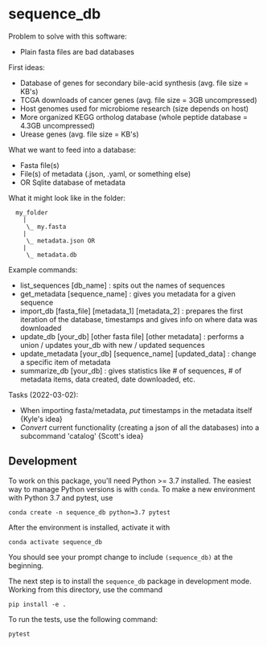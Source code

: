 # sequence_db

Problem to solve with this software:
* Plain fasta files are bad databases

First ideas:
* Database of genes for secondary bile-acid synthesis (avg. file size = KB's)
* TCGA downloads of cancer genes (avg. file size = 3GB uncompressed)
* Host genomes used for microbiome research (size depends on host)
* More organized KEGG ortholog database (whole peptide database = 4.3GB uncompressed)
* Urease genes (avg. file size = KB's)

What we want to feed into a database:
* Fasta file(s)
* File(s) of metadata (.json, .yaml, or something else)
* OR Sqlite database of metadata

What it might look like in the folder:
```
  my_folder
    |
     \_ my.fasta
    |
     \_ metadata.json OR
    |
     \_ metadata.db
```
Example commands:
* list_sequences [db_name] : spits out the names of sequences
* get_metadata [sequence_name] : gives you metadata for a given sequence
* import_db [fasta_file] [metadata_1] [metadata_2] : prepares the first iteration of the database, timestamps and gives info on where data was downloaded
* update_db [your_db] [other fasta file] [other metadata] : performs a union / updates your_db with new / updated sequences
* update_metadata [your_db] [sequence_name] [updated_data] : change a specific item of metadata
* summarize_db [your_db] : gives statistics like # of sequences, # of metadata items, data created, date downloaded, etc.

Tasks (2022-03-02):
* When importing fasta/metadata, _put_ timestamps in the metadata itself {Kyle's idea}
* _Convert_ current functionality (creating a json of all the databases) into a subcommand 'catalog' {Scott's idea}

## Development

To work on this package, you'll need Python >= 3.7 installed. The
easiest way to manage Python versions is with `conda`. To make a new
environment with Python 3.7 and pytest, use

    conda create -n sequence_db python=3.7 pytest

After the environment is installed, activate it with

    conda activate sequence_db

You should see your prompt change to include `(sequence_db)` at the
beginning.

The next step is to install the `sequence_db` package in development
mode. Working from this directory, use the command

    pip install -e .

To run the tests, use the following command:

    pytest
